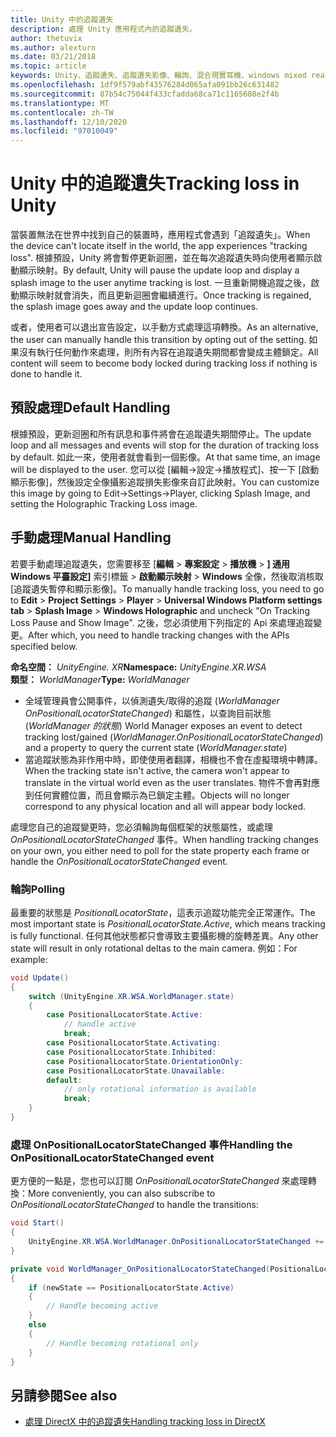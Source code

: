 ```yaml
---
title: Unity 中的追蹤遺失
description: 處理 Unity 應用程式內的追蹤遺失。
author: thetuvix
ms.author: alexturn
ms.date: 03/21/2018
ms.topic: article
keywords: Unity、追蹤遺失、追蹤遺失影像、輪詢、混合現實耳機、windows mixed reality 耳機、虛擬實境耳機
ms.openlocfilehash: 1df9f579abf43576284d065afa091bb26c631482
ms.sourcegitcommit: 87b54c75044f433cfadda68ca71c1165608e2f4b
ms.translationtype: MT
ms.contentlocale: zh-TW
ms.lasthandoff: 12/10/2020
ms.locfileid: "97010049"
---
```

# <a name="tracking-loss-in-unity"></a><span data-ttu-id="f8d35-104">Unity 中的追蹤遺失</span><span class="sxs-lookup"><span data-stu-id="f8d35-104">Tracking loss in Unity</span></span>

<span data-ttu-id="f8d35-105">當裝置無法在世界中找到自己的裝置時，應用程式會遇到「追蹤遺失」。</span><span class="sxs-lookup"><span data-stu-id="f8d35-105">When the device can't locate itself in the world, the app experiences "tracking loss".</span></span> <span data-ttu-id="f8d35-106">根據預設，Unity 將會暫停更新迴圈，並在每次追蹤遺失時向使用者顯示啟動顯示映射。</span><span class="sxs-lookup"><span data-stu-id="f8d35-106">By default, Unity will pause the update loop and display a splash image to the user anytime tracking is lost.</span></span> <span data-ttu-id="f8d35-107">一旦重新開機追蹤之後，啟動顯示映射就會消失，而且更新迴圈會繼續進行。</span><span class="sxs-lookup"><span data-stu-id="f8d35-107">Once tracking is regained, the splash image goes away and the update loop continues.</span></span>

<span data-ttu-id="f8d35-108">或者，使用者可以退出宣告設定，以手動方式處理這項轉換。</span><span class="sxs-lookup"><span data-stu-id="f8d35-108">As an alternative, the user can manually handle this transition by opting out of the setting.</span></span> <span data-ttu-id="f8d35-109">如果沒有執行任何動作來處理，則所有內容在追蹤遺失期間都會變成主體鎖定。</span><span class="sxs-lookup"><span data-stu-id="f8d35-109">All content will seem to become body locked during tracking loss if nothing is done to handle it.</span></span>

## <a name="default-handling"></a><span data-ttu-id="f8d35-110">預設處理</span><span class="sxs-lookup"><span data-stu-id="f8d35-110">Default Handling</span></span>

<span data-ttu-id="f8d35-111">根據預設，更新迴圈和所有訊息和事件將會在追蹤遺失期間停止。</span><span class="sxs-lookup"><span data-stu-id="f8d35-111">The update loop and all messages and events will stop for the duration of tracking loss by default.</span></span> <span data-ttu-id="f8d35-112">如此一來，使用者就會看到一個影像。</span><span class="sxs-lookup"><span data-stu-id="f8d35-112">At that same time, an image will be displayed to the user.</span></span> <span data-ttu-id="f8d35-113">您可以從 [編輯->設定->播放程式]、按一下 [啟動顯示影像]，然後設定全像攝影追蹤損失影像來自訂此映射。</span><span class="sxs-lookup"><span data-stu-id="f8d35-113">You can customize this image by going to Edit->Settings->Player, clicking Splash Image, and setting the Holographic Tracking Loss image.</span></span>

## <a name="manual-handling"></a><span data-ttu-id="f8d35-114">手動處理</span><span class="sxs-lookup"><span data-stu-id="f8d35-114">Manual Handling</span></span>

<span data-ttu-id="f8d35-115">若要手動處理追蹤遺失，您需要移至 [**編輯**  >  **專案設定**  >  **播放機**  >  **] 通用 Windows 平臺設定]** 索引標籤  >  **啟動顯示映射**  >  **Windows** 全像，然後取消核取 [追蹤遺失暫停和顯示影像]。</span><span class="sxs-lookup"><span data-stu-id="f8d35-115">To manually handle tracking loss, you need to go to **Edit** > **Project Settings** > **Player** > **Universal Windows Platform settings tab** > **Splash Image** > **Windows Holographic** and uncheck "On Tracking Loss Pause and Show Image".</span></span> <span data-ttu-id="f8d35-116">之後，您必須使用下列指定的 Api 來處理追蹤變更。</span><span class="sxs-lookup"><span data-stu-id="f8d35-116">After which, you need to handle tracking changes with the APIs specified below.</span></span>

<span data-ttu-id="f8d35-117">**命名空間：** *UnityEngine. XR*</span><span class="sxs-lookup"><span data-stu-id="f8d35-117">**Namespace:** *UnityEngine.XR.WSA*</span></span><br>
<span data-ttu-id="f8d35-118">**類型：** *WorldManager*</span><span class="sxs-lookup"><span data-stu-id="f8d35-118">**Type:** *WorldManager*</span></span>

* <span data-ttu-id="f8d35-119">全域管理員會公開事件，以偵測遺失/取得的追蹤 (*WorldManager OnPositionalLocatorStateChanged*) 和屬性，以查詢目前狀態 (*WorldManager 的狀態*) </span><span class="sxs-lookup"><span data-stu-id="f8d35-119">World Manager exposes an event to detect tracking lost/gained (*WorldManager.OnPositionalLocatorStateChanged*) and a property to query the current state (*WorldManager.state*)</span></span>
* <span data-ttu-id="f8d35-120">當追蹤狀態為非作用中時，即使使用者翻譯，相機也不會在虛擬環境中轉譯。</span><span class="sxs-lookup"><span data-stu-id="f8d35-120">When the tracking state isn't active, the camera won't appear to translate in the virtual world even as the user translates.</span></span> <span data-ttu-id="f8d35-121">物件不會再對應到任何實體位置，而且會顯示為已鎖定主體。</span><span class="sxs-lookup"><span data-stu-id="f8d35-121">Objects will no longer correspond to any physical location and all will appear body locked.</span></span>

<span data-ttu-id="f8d35-122">處理您自己的追蹤變更時，您必須輪詢每個框架的狀態屬性，或處理 *OnPositionalLocatorStateChanged* 事件。</span><span class="sxs-lookup"><span data-stu-id="f8d35-122">When handling tracking changes on your own, you either need to poll for the state property each frame or handle the *OnPositionalLocatorStateChanged* event.</span></span>

### <a name="polling"></a><span data-ttu-id="f8d35-123">輪詢</span><span class="sxs-lookup"><span data-stu-id="f8d35-123">Polling</span></span>

<span data-ttu-id="f8d35-124">最重要的狀態是 *PositionalLocatorState*，這表示追蹤功能完全正常運作。</span><span class="sxs-lookup"><span data-stu-id="f8d35-124">The most important state is *PositionalLocatorState.Active*, which means tracking is fully functional.</span></span> <span data-ttu-id="f8d35-125">任何其他狀態都只會導致主要攝影機的旋轉差異。</span><span class="sxs-lookup"><span data-stu-id="f8d35-125">Any other state will result in only rotational deltas to the main camera.</span></span> <span data-ttu-id="f8d35-126">例如：</span><span class="sxs-lookup"><span data-stu-id="f8d35-126">For example:</span></span>

```cs
void Update()
{
    switch (UnityEngine.XR.WSA.WorldManager.state)
    {
        case PositionalLocatorState.Active:
            // handle active
            break;
        case PositionalLocatorState.Activating:
        case PositionalLocatorState.Inhibited:
        case PositionalLocatorState.OrientationOnly:
        case PositionalLocatorState.Unavailable:
        default:
            // only rotational information is available
            break;
    }
}
```

### <a name="handling-the-onpositionallocatorstatechanged-event"></a><span data-ttu-id="f8d35-127">處理 OnPositionalLocatorStateChanged 事件</span><span class="sxs-lookup"><span data-stu-id="f8d35-127">Handling the OnPositionalLocatorStateChanged event</span></span>

<span data-ttu-id="f8d35-128">更方便的一點是，您也可以訂閱 *OnPositionalLocatorStateChanged* 來處理轉換：</span><span class="sxs-lookup"><span data-stu-id="f8d35-128">More conveniently, you can also subscribe to *OnPositionalLocatorStateChanged* to handle the transitions:</span></span>

```cs
void Start()
{
    UnityEngine.XR.WSA.WorldManager.OnPositionalLocatorStateChanged += WorldManager_OnPositionalLocatorStateChanged;
}

private void WorldManager_OnPositionalLocatorStateChanged(PositionalLocatorState oldState, PositionalLocatorState newState)
{
    if (newState == PositionalLocatorState.Active)
    {
        // Handle becoming active
    }
    else
    {
        // Handle becoming rotational only
    }
}
```

## <a name="see-also"></a><span data-ttu-id="f8d35-129">另請參閱</span><span class="sxs-lookup"><span data-stu-id="f8d35-129">See also</span></span>
* [<span data-ttu-id="f8d35-130">處理 DirectX 中的追蹤遺失</span><span class="sxs-lookup"><span data-stu-id="f8d35-130">Handling tracking loss in DirectX</span></span>](../native/coordinate-systems-in-directx.md#handling-tracking-loss)
